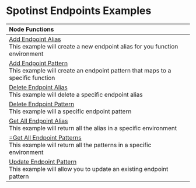 # Spotinst Endpoints Examples

|Node Functions| 
|:--------------------------- |
|[Add Endpoint Alias](./node-endpoint-addAlias) </br> This example will create a new endpoint alias for you function environment               |
|[Add Endpoint Pattern](./node-endpoint-addPattern) </br> This example will create an endpoint pattern that maps to a specific function        |
|[Delete Endpoint Alias](./node-endpoint-deleteAlias) </br> This example will delete a specific endpoint alias                                 |
|[Delete Endpoint Pattern](./node-endpoint-deletePattern) </br> This example will a specific endpoint pattern                                  |
|[Get All Endpoint Alias](./node-endpoint-getAlias) </br> This example will return all the alias in a specific environment                     |
|[=Get All Endpoint Patterns](./node-endpoint-getPattern) </br> This example will return all the patterns in a specific environment             |
|[Update Endpoint Pattern](./node-endpoint-updatePattern) </br> This example will allow you to update an existing endpoint pattern             |